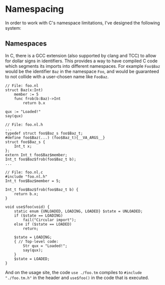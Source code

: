 # Namespacing

In order to work with C's namespace limitations, I've designed the following
system:

## Namespaces

In C, there is a GCC extension (also supported by clang and TCC) to allow for
dollar signs in identifiers. This provides a way to have compiled C code which
segments its imports into different namespaces. For example `Foo$Baz` would be
the identifier `Baz` in the namespace `Foo`, and would be guaranteed to not
collide with a user-chosen name like `FooBaz`.

```
// File: foo.nl
struct Baz(x:Int)
    member := 5
    func frob(b:Baz)->Int
        return b.x

qux := "Loaded!"
say(qux)

// File: foo.nl.h
...
typedef struct foo$Baz_s foo$Baz_t;
#define foo$Baz(...) (foo$Baz_t){__VA_ARGS__}
struct foo$Baz_s {
    Int_t x;
};
extern Int_t foo$Baz$member;
Int_t foo$Baz$frob(foo$Baz_t b);
...

// File: foo.nl.c
#include "foo.nl.h"
Int_t foo$Baz$member = 5;

Int_t foo$Baz$frob(foo$Baz_t b) {
    return b.x;
}

void use$foo(void) {
    static enum {UNLOADED, LOADING, LOADED} $state = UNLOADED;
    if ($state == LOADING)
        fail("Circular import");
    else if ($state == LOADED)
        return;

    $state = LOADING;
    { // Top-level code:
        Str qux = "Loaded!";
        say(qux);
    }
    $state = LOADED;
}
```

And on the usage site, the code `use ./foo.tm` compiles to `#include
"./foo.tm.h"` in the header and `use$foo()` in the code that is executed.

